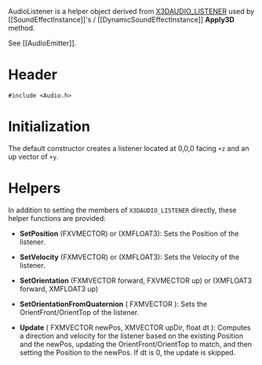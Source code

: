 AudioListener is a helper object derived from [X3DAUDIO_LISTENER](http://msdn.microsoft.com/en-us/library/windows/desktop/microsoft.directx_sdk.x3daudio.x3daudio_listener.aspx) used by [[SoundEffectInstance]]'s / [[DynamicSoundEffectInstance]] **Apply3D** method.

See [[AudioEmitter]].

# Header
    #include <Audio.h>

# Initialization

The default constructor creates a listener located at 0,0,0 facing ``+z`` and an up vector of ``+y``.

# Helpers

In addition to setting the members of ``X3DAUDIO_LISTENER`` directly, these helper functions are provided:

* **SetPosition** (FXVMECTOR) or (XMFLOAT3): Sets the Position of the listener.

* **SetVelocity** (FXMVECTOR) or (XMFLOAT3): Sets the Velocity of the listener.

* **SetOrientation** (FXMVECTOR forward, FXVMECTOR up) or (XMFLOAT3 forward, XMFLOAT3 up)
* **SetOrientationFromQuaternion** ( FXMVECTOR ): Sets the OrientFront/OrientTop of the listener.

* **Update** ( FXMVECTOR newPos, XMVECTOR upDir, float dt ): Computes a direction and velocity for the listener based on the existing Position and the newPos, updating the OrientFront/OrientTop to match, and then setting the Position to the newPos. If dt is 0, the update is skipped.

